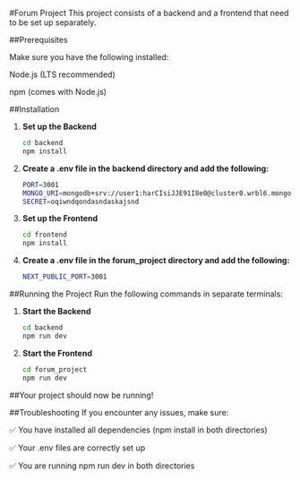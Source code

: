 #Forum Project
This project consists of a backend and a frontend that need to be set up separately.

##Prerequisites

Make sure you have the following installed:

Node.js (LTS recommended)

npm (comes with Node.js)

##Installation
1. **Set up the Backend**
    ```sh
    cd backend
    npm install

2. **Create a .env file in the backend directory and add the following:**
    ```sh
    PORT=3001
    MONGO_URI=mongodb+srv://user1:harCIsiJJE91I8e0@cluster0.wrbl6.mongodb.net/?retryWrites=true&w=majority&appName=Cluster0
    SECRET=oqiwndqondasndaskajsnd

3. **Set up the Frontend**
    ```sh
    cd frontend
    npm install

4. **Create a .env file in the forum_project directory and add the following:**
    ```sh
    NEXT_PUBLIC_PORT=3001

##Running the Project
Run the following commands in separate terminals:

1. **Start the Backend**
    ```sh
    cd backend
    npm run dev

2. **Start the Frontend**
    ```sh
    cd forum_project
    npm run dev

##Your project should now be running!

##Troubleshooting
If you encounter any issues, make sure:

✅ You have installed all dependencies (npm install in both directories)

✅ Your .env files are correctly set up

✅ You are running npm run dev in both directories


